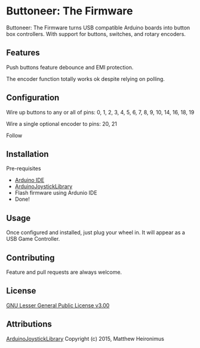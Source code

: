 # Buttoneer: The Firmware

Buttoneer: The Firmware turns USB compatible Arduino boards into button box controllers. With support for buttons, switches, and rotary encoders.

## Features
Push buttons feature debounce and EMI protection.

The encoder function totally works ok despite relying on polling.

## Configuration
Wire up buttons to any or all of pins: 0, 1, 2, 3, 4, 5, 6, 7, 8, 9, 10, 14, 16, 18, 19

Wire a single optional encoder to pins: 20, 21

Follow
## Installation
Pre-requisites
* [Arduino IDE](https://www.arduino.cc/en/main/software)
* [ArduinoJoystickLibrary](https://github.com/MHeironimus/ArduinoJoystickLibrary)
* Flash firmware using Ardunio IDE
* Done!

## Usage
Once configured and installed, just plug your wheel in. It will appear as a USB Game Controller.

## Contributing
Feature and pull requests are always welcome.

## License
[GNU Lesser General Public License v3.00](https://www.mozilla.org/en-US/MPL/2.0/)

## Attributions
[ArduinoJoystickLibrary](https://github.com/MHeironimus/ArduinoJoystickLibrary) Copyright (c) 2015, Matthew Heironimus
